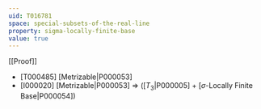 ```yaml
---
uid: T016781
space: special-subsets-of-the-real-line
property: sigma-locally-finite-base
value: true
---
```

[[Proof]]

* [T000485] [Metrizable|P000053]
* [I000020] [Metrizable|P000053] => ([$T_3$|P000005] + [$\sigma$-Locally Finite Base|P000054])

